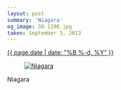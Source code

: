 ```yaml
---
layout: post
summary: 'Niagara'
og_image: 38-1280.jpg
taken: September 3, 2013
---
```


<div class="post">
 <time>
  <a href="/38">
   {{ page.date | date: "%B %-d, %Y" }}
  </a>
 </time>
 <a href="/38">
  <figure data-taken="9/3/2013">
   <img alt="Niagara" sizes="(min-width: 700px) 50vw, calc(100vw - 2rem)" src="{{ site.assets_url }}/38-640.jpg" srcset="{{ site.assets_url }}/38-1280.jpg 1280w, {{ site.assets_url }}/38-960.jpg 960w, {{ site.assets_url }}/38-640.jpg 640w, {{ site.assets_url }}/38-320.jpg 320w"/>
  </figure>
 </a>
 <span>
  Niagara
 </span>
</div>
